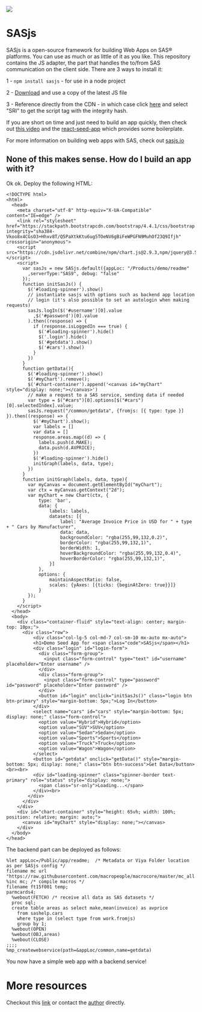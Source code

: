 [![](https://data.jsdelivr.com/v1/package/npm/sasjs/badge)](https://www.jsdelivr.com/package/npm/sasjs)

# SASjs

SASjs is a open-source framework for building Web Apps on SAS® platforms. You can use as much or as little of it as you like. This repository contains the JS adapter, the part that handles the to/from SAS communication on the client side. There are 3 ways to install it:

1 - `npm install sasjs` - for use in a node project

2 - [Download](https://cdn.jsdelivr.net/npm/sasjs/index.js) and use a copy of the latest JS file

3 - Reference directly from the CDN - in which case click [here](https://www.jsdelivr.com/package/npm/sasjs?tab=collection) and select "SRI" to get the script tag with the integrity hash.

If you are short on time and just need to build an app quickly, then check out [this video](https://vimeo.com/393161794) and the [react-seed-app](https://github.com/macropeople/react-seed-app) which provides some boilerplate.

For more information on building web apps with SAS, check out [sasjs.io](https://sasjs.io)


## None of this makes sense.  How do I build an app with it?

Ok ok.  Deploy the following HTML:

```
<!DOCTYPE html>
<html>
  <head>
    <meta charset="utf-8" http-equiv="X-UA-Compatible" content="IE=edge" />
    <link rel="stylesheet" href="https://stackpath.bootstrapcdn.com/bootstrap/4.4.1/css/bootstrap.min.css" integrity="sha384-Vkoo8x4CGsO3+Hhxv8T/Q5PaXtkKtu6ug5TOeNV6gBiFeWPGFN9MuhOf23Q9Ifjh" crossorigin="anonymous">
    <script src="https://cdn.jsdelivr.net/combine/npm/chart.js@2.9.3,npm/jquery@3.5.1,npm/sasjs@2.12.4"></script> 
    <script>
      var sasJs = new SASjs.default({appLoc: "/Products/demo/readme"
        ,serverType:"SAS9", debug: "false"
      });
      function initSasJs() {
        $('#loading-spinner').show()
        // instantiate sasjs with options such as backend app location
        // login (it's also possible to set an autologin when making requests)
        sasJs.logIn($('#username')[0].value
          ,$('#password')[0].value
        ).then((response) => {
          if (response.isLoggedIn === true) {
            $('#loading-spinner').hide()
            $('.login').hide()
            $('#getdata').show()
            $('#cars').show()
          }
        })
      }
      function getData(){
        $('#loading-spinner').show()
        $('#myChart').remove();
        $('#chart-container').append('<canvas id="myChart" style="display: none;"></canvas>')
        // make a request to a SAS service, sending data if needed
        var type = $("#cars")[0].options[$("#cars")[0].selectedIndex].value;
        sasJs.request("/common/getdata", {fromjs: [{ type: type }] }).then((response) => {
          $('#myChart').show();
          var labels = []
          var data = []
          response.areas.map((d) => {
            labels.push(d.MAKE);
            data.push(d.AVPRICE);
          })
          $('#loading-spinner').hide()
          initGraph(labels, data, type);
        })
      }
      function initGraph(labels, data, type){
        var myCanvas = document.getElementById("myChart");
        var ctx = myCanvas.getContext("2d");
        var myChart = new Chart(ctx, {
            type: 'bar',
            data: {
                labels: labels,
                datasets: [{
                    label: "Average Invoice Price in USD for " + type + " Cars by Manufacturer",
                    data: data,
                    backgroundColor: "rgba(255,99,132,0.2)",
                    borderColor: "rgba(255,99,132,1)",
                    borderWidth: 1,
                    hoverBackgroundColor: "rgba(255,99,132,0.4)",
                    hoverBorderColor: "rgba(255,99,132,1)",
                }]
            },
            options: {
                maintainAspectRatio: false,
                scales: {yAxes: [{ticks: {beginAtZero: true}}]}
            }
        });
      }
    </script>
  </head>
  <body>
    <div class="container-fluid" style="text-align: center; margin-top: 10px;">
      <div class="row">
          <div class="col-lg-5 col-md-7 col-sm-10 mx-auto mx-auto">
          <h1>Demo Seed App for <span class="code">SASjs</span></h1>
          <div class="login" id="login-form">
            <div class="form-group">
              <input class="form-control" type="text" id="username" placeholder="Enter username" />
            </div>
            <div class="form-group">
              <input class="form-control" type="password" id="password" placeholder="Enter password" />
            </div>
            <button id="login" onclick="initSasJs()" class="login btn btn-primary" style="margin-bottom: 5px;">Log In</button>
          </div>
          <select name="cars" id="cars" style="margin-bottom: 5px; display: none;" class="form-control">
            <option value="Hybrid">Hybrid</option>
            <option value="SUV">SUV</option>
            <option value="Sedan">Sedan</option>
            <option value="Sports">Sports</option>
            <option value="Truck">Truck</option>
            <option value="Wagon">Wagon</option>
          </select>
          <button id="getdata" onclick="getData()" style="margin-bottom: 5px; display: none;" class="btn btn-success">Get Data</button><br><br>
          <div id="loading-spinner" class="spinner-border text-primary" role="status" style="display: none;">
            <span class="sr-only">Loading...</span>
          </div><br>
        </div>
      </div>
    </div>
    <div id="chart-container" style="height: 65vh; width: 100%; position: relative; margin: auto;">
      <canvas id="myChart" style="display: none;"></canvas>
    </div>
  </body>
</head>
```

The backend part can be deployed as follows:

```
%let appLoc=/Public/app/readme;  /* Metadata or Viya Folder location as per SASjs config */
filename mc url "https://raw.githubusercontent.com/macropeople/macrocore/master/mc_all.sas";
%inc mc; /* compile macros */
filename ft15f001 temp;
parmcards4;
  %webout(FETCH) /* receive all data as SAS datasets */
  proc sql;
  create table areas as select make,mean(invoice) as avprice
    from sashelp.cars
    where type in (select type from work.fromjs)
    group by 1;
  %webout(OPEN)
  %webout(OBJ,areas)
  %webout(CLOSE)
;;;;
%mp_createwebservice(path=&appLoc/common,name=getdata)
```

You now have a simple web app with a backend service!

# More resources

Checkout this [link](https://sasjs.io/training/resources/) or contact the [author](https://www.linkedin.com/in/allanbowe/) directly.